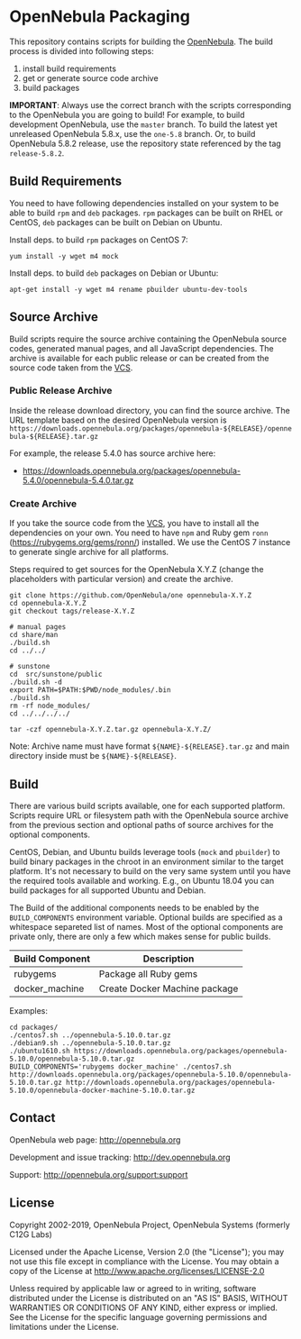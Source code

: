 # OpenNebula Packaging

This repository contains scripts for building the
[OpenNebula](https://github.com/OpenNebula/one). The build process
is divided into following steps:

1. install build requirements
2. get or generate source code archive
3. build packages

**IMPORTANT**: Always use the correct branch with the scripts corresponding
to the OpenNebula you are going to build! For example, to build development
OpenNebula, use the `master` branch. To build the latest yet unreleased
OpenNebula 5.8.x, use the `one-5.8` branch. Or, to build OpenNebula 5.8.2
release, use the repository state referenced by the tag `release-5.8.2`.

## Build Requirements

You need to have following dependencies installed on your system to be able to
build `rpm` and `deb` packages. `rpm` packages can be built on RHEL or CentOS,
`deb` packages can be built on Debian on Ubuntu.

Install deps. to build `rpm` packages on CentOS 7:

```
yum install -y wget m4 mock
```

Install deps. to build `deb` packages on Debian or Ubuntu:

```
apt-get install -y wget m4 rename pbuilder ubuntu-dev-tools
```

## Source Archive

Build scripts require the source archive containing the OpenNebula source
codes, generated manual pages, and all JavaScript dependencies. The archive is available for each public
release or can be created from the source code taken from the
[VCS](https://github.com/OpenNebula/one).

### Public Release Archive

Inside the release download directory, you can find the source archive.
The URL template based on the desired OpenNebula version is
`https://downloads.opennebula.org/packages/opennebula-${RELEASE}/opennebula-${RELEASE}.tar.gz`

For example, the release 5.4.0 has source archive here:

* https://downloads.opennebula.org/packages/opennebula-5.4.0/opennebula-5.4.0.tar.gz

### Create Archive

If you take the source code from the [VCS](https://github.com/OpenNebula/one),
you have to install all the dependencies on your own. You need to have `npm` and Ruby gem
`ronn` (https://rubygems.org/gems/ronn/) installed. We use the CentOS 7 instance to generate single archive
for all platforms.

Steps required to get sources for the OpenNebula X.Y.Z (change the placeholders with particular version) and create the archive.

```
git clone https://github.com/OpenNebula/one opennebula-X.Y.Z
cd opennebula-X.Y.Z
git checkout tags/release-X.Y.Z

# manual pages
cd share/man
./build.sh
cd ../../

# sunstone
cd  src/sunstone/public
./build.sh -d
export PATH=$PATH:$PWD/node_modules/.bin
./build.sh
rm -rf node_modules/
cd ../../../../

tar -czf opennebula-X.Y.Z.tar.gz opennebula-X.Y.Z/
```

Note: Archive name must have format `${NAME}-${RELEASE}.tar.gz`  and
main directory inside must be `${NAME}-${RELEASE}`.

## Build

There are various build scripts available, one for each supported platform.
Scripts require URL or filesystem path with the OpenNebula source archive
from the previous section and optional paths of source archives
for the optional components.

CentOS, Debian, and Ubuntu builds leverage tools (`mock` and `pbuilder`)
to build binary packages in the chroot in an environment similar to the
target platform. It's not necessary to build on the very same system until you
have the required tools available and working. E.g., on Ubuntu 18.04 you
can build packages for all supported Ubuntu and Debian.

The Build of the additional components needs to be enabled by the `BUILD_COMPONENTS`
environment variable. Optional builds are specified as a whitespace separeted
list of names. Most of the optional components are private only, there
are only a few which makes sense for public builds.

| Build Component     | Description                            |
|---------------------|----------------------------------------|
| rubygems            | Package all Ruby gems                  |
| docker\_machine     | Create Docker Machine package          |

Examples:

```
cd packages/
./centos7.sh ../opennebula-5.10.0.tar.gz
./debian9.sh ../opennebula-5.10.0.tar.gz
./ubuntu1610.sh https://downloads.opennebula.org/packages/opennebula-5.10.0/opennebula-5.10.0.tar.gz
BUILD_COMPONENTS='rubygems docker_machine' ./centos7.sh http://downloads.opennebula.org/packages/opennebula-5.10.0/opennebula-5.10.0.tar.gz http://downloads.opennebula.org/packages/opennebula-5.10.0/opennebula-docker-machine-5.10.0.tar.gz
```

## Contact

OpenNebula web page: http://opennebula.org

Development and issue tracking: http://dev.opennebula.org

Support: http://opennebula.org/support:support

## License

Copyright 2002-2019, OpenNebula Project, OpenNebula Systems (formerly C12G Labs)

Licensed under the Apache License, Version 2.0 (the "License"); you may
not use this file except in compliance with the License. You may obtain
a copy of the License at http://www.apache.org/licenses/LICENSE-2.0

Unless required by applicable law or agreed to in writing, software
distributed under the License is distributed on an "AS IS" BASIS,
WITHOUT WARRANTIES OR CONDITIONS OF ANY KIND, either express or implied.
See the License for the specific language governing permissions and
limitations under the License.
